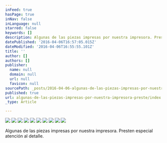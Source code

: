 ```yaml
---
inFeed: true
hasPage: true
inNav: false
inLanguage: null
starred: false
keywords: []
description: Algunas de las piezas impresas por nuestra impresora. Presten especial atención al detalle.
datePublished: '2016-04-06T16:57:05.015Z'
dateModified: '2016-04-06T16:55:55.101Z'
title: ''
author: []
authors: []
publisher:
  name: null
  domain: null
  url: null
  favicon: null
sourcePath: _posts/2016-04-06-algunas-de-las-piezas-impresas-por-nuestra-impresora-preste.md
published: true
url: algunas-de-las-piezas-impresas-por-nuestra-impresora-preste/index.html
_type: Article

---
```

![](https://the-grid-user-content.s3-us-west-2.amazonaws.com/a38669d3-7f53-45aa-8167-838180ce5c25.jpg)
![](https://the-grid-user-content.s3-us-west-2.amazonaws.com/396c745b-9abb-46e3-b104-38211c98b0eb.jpg)
![](https://the-grid-user-content.s3-us-west-2.amazonaws.com/8528ff1a-dc22-4286-99fa-917fa46bbee9.jpg)
![](https://the-grid-user-content.s3-us-west-2.amazonaws.com/c3b71440-0e3f-451e-8e6f-6210aa4aebe2.jpg)
![](https://the-grid-user-content.s3-us-west-2.amazonaws.com/aeb85d29-b2fa-4055-9a7d-5bd1acc779a3.jpg)
![](https://the-grid-user-content.s3-us-west-2.amazonaws.com/f2a217fc-2ce8-4865-b92d-e852d91be34a.jpg)
![](https://the-grid-user-content.s3-us-west-2.amazonaws.com/3f1a08fa-4243-471d-bb3f-9d463a0f1190.jpg)
![](https://the-grid-user-content.s3-us-west-2.amazonaws.com/dd9253ad-654a-44bf-91fb-9f47ffb8fb22.jpg)
![](https://the-grid-user-content.s3-us-west-2.amazonaws.com/c0e9b3da-97a6-4881-b586-3c3902b8aa7a.jpg)
![](https://the-grid-user-content.s3-us-west-2.amazonaws.com/f5e6ecc9-6d3e-4c2f-85a5-445c62821510.jpg)

Algunas de las piezas impresas por nuestra impresora. Presten especial atención al detalle.